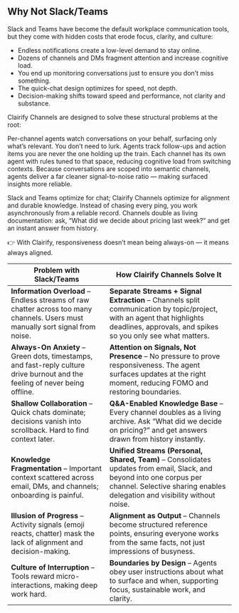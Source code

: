 ## Why Not Slack/Teams

Slack and Teams have become the default workplace communication tools, but they come with hidden costs that erode focus, clarity, and culture:

- Endless notifications create a low-level demand to stay online.
- Dozens of channels and DMs fragment attention and increase cognitive load.
- You end up monitoring conversations just to ensure you don’t miss something.
- The quick-chat design optimizes for speed, not depth. 
- Decision-making shifts toward speed and performance, not clarity and substance.

Clairify Channels are designed to solve these structural problems at the root:

Per-channel agents watch conversations on your behalf, surfacing only what’s relevant. You don’t need to lurk. Agents track follow-ups and action items you are never the one holding up the train.
Each channel has its own agent with rules tuned to that space, reducing cognitive load from switching contexts. Because conversations are scoped into semantic channels, agents deliver a far cleaner signal-to-noise ratio — making surfaced insights more reliable.

Slack and Teams optimize for chat; Clairify Channels optimize for alignment and durable knowledge. Instead of chasing every ping, you work asynchronously from a reliable record. Channels double as living documentation: ask, “What did we decide about pricing last week?” and get an instant answer from history.

👉 With Clairify, responsiveness doesn’t mean being always-on — it means always aligned.

| **Problem with Slack/Teams**                                                                                                    | **How Clairify Channels Solve It**                                                                                                                                                                |
| ------------------------------------------------------------------------------------------------------------------------------- | ------------------------------------------------------------------------------------------------------------------------------------------------------------------------------------------------- |
| **Information Overload** – Endless streams of raw chatter across too many channels. Users must manually sort signal from noise. | **Separate Streams + Signal Extraction** – Channels split communication by topic/project, with an agent that highlights deadlines, approvals, and spikes so you only see what matters.            |
| **Always-On Anxiety** – Green dots, timestamps, and fast-reply culture drive burnout and the feeling of never being offline.    | **Attention on Signals, Not Presence** – No pressure to prove responsiveness. The agent surfaces updates at the right moment, reducing FOMO and restoring boundaries.                             |
| **Shallow Collaboration** – Quick chats dominate; decisions vanish into scrollback. Hard to find context later.                 | **Q\&A-Enabled Knowledge Base** – Every channel doubles as a living archive. Ask “What did we decide on pricing?” and get answers drawn from history instantly.                                   |
| **Knowledge Fragmentation** – Important context scattered across email, DMs, and channels; onboarding is painful.               | **Unified Streams (Personal, Shared, Team)** – Consolidates updates from email, Slack, and beyond into one corpus per channel. Selective sharing enables delegation and visibility without noise. |
| **Illusion of Progress** – Activity signals (emoji reacts, chatter) mask the lack of alignment and decision-making.             | **Alignment as Output** – Channels become structured reference points, ensuring everyone works from the same facts, not just impressions of busyness.                                             |
| **Culture of Interruption** – Tools reward micro-interactions, making deep work hard.                                           | **Boundaries by Design** – Agents obey user instructions about what to surface and when, supporting focus, sustainable work, and clarity.                                                         |
